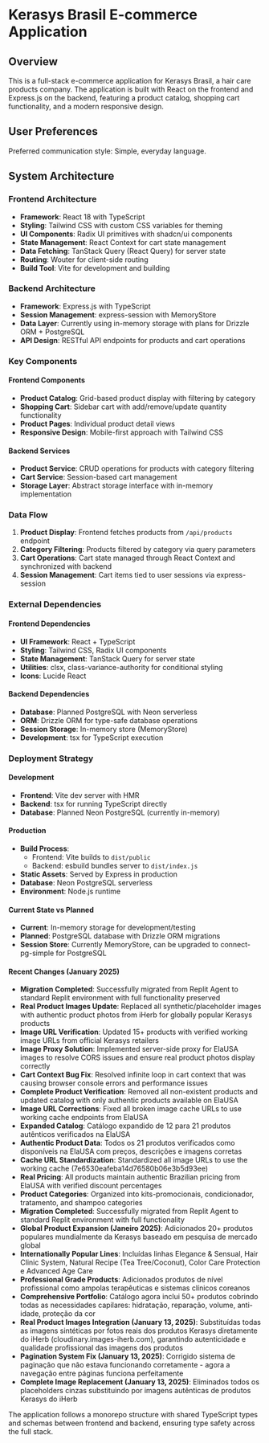 # Kerasys Brasil E-commerce Application

## Overview

This is a full-stack e-commerce application for Kerasys Brasil, a hair care products company. The application is built with React on the frontend and Express.js on the backend, featuring a product catalog, shopping cart functionality, and a modern responsive design.

## User Preferences

Preferred communication style: Simple, everyday language.

## System Architecture

### Frontend Architecture
- **Framework**: React 18 with TypeScript
- **Styling**: Tailwind CSS with custom CSS variables for theming
- **UI Components**: Radix UI primitives with shadcn/ui components
- **State Management**: React Context for cart state management
- **Data Fetching**: TanStack Query (React Query) for server state
- **Routing**: Wouter for client-side routing
- **Build Tool**: Vite for development and building

### Backend Architecture
- **Framework**: Express.js with TypeScript
- **Session Management**: express-session with MemoryStore
- **Data Layer**: Currently using in-memory storage with plans for Drizzle ORM + PostgreSQL
- **API Design**: RESTful API endpoints for products and cart operations

### Key Components

#### Frontend Components
- **Product Catalog**: Grid-based product display with filtering by category
- **Shopping Cart**: Sidebar cart with add/remove/update quantity functionality
- **Product Pages**: Individual product detail views
- **Responsive Design**: Mobile-first approach with Tailwind CSS

#### Backend Services
- **Product Service**: CRUD operations for products with category filtering
- **Cart Service**: Session-based cart management
- **Storage Layer**: Abstract storage interface with in-memory implementation

### Data Flow

1. **Product Display**: Frontend fetches products from `/api/products` endpoint
2. **Category Filtering**: Products filtered by category via query parameters
3. **Cart Operations**: Cart state managed through React Context and synchronized with backend
4. **Session Management**: Cart items tied to user sessions via express-session

### External Dependencies

#### Frontend Dependencies
- **UI Framework**: React + TypeScript
- **Styling**: Tailwind CSS, Radix UI components
- **State Management**: TanStack Query for server state
- **Utilities**: clsx, class-variance-authority for conditional styling
- **Icons**: Lucide React

#### Backend Dependencies
- **Database**: Planned PostgreSQL with Neon serverless
- **ORM**: Drizzle ORM for type-safe database operations
- **Session Storage**: In-memory store (MemoryStore)
- **Development**: tsx for TypeScript execution

### Deployment Strategy

#### Development
- **Frontend**: Vite dev server with HMR
- **Backend**: tsx for running TypeScript directly
- **Database**: Planned Neon PostgreSQL (currently in-memory)

#### Production
- **Build Process**: 
  - Frontend: Vite builds to `dist/public`
  - Backend: esbuild bundles server to `dist/index.js`
- **Static Assets**: Served by Express in production
- **Database**: Neon PostgreSQL serverless
- **Environment**: Node.js runtime

#### Current State vs Planned
- **Current**: In-memory storage for development/testing
- **Planned**: PostgreSQL database with Drizzle ORM migrations
- **Session Store**: Currently MemoryStore, can be upgraded to connect-pg-simple for PostgreSQL

#### Recent Changes (January 2025)
- **Migration Completed**: Successfully migrated from Replit Agent to standard Replit environment with full functionality preserved
- **Real Product Images Update**: Replaced all synthetic/placeholder images with authentic product photos from iHerb for globally popular Kerasys products
- **Image URL Verification**: Updated 15+ products with verified working image URLs from official Kerasys retailers
- **Image Proxy Solution**: Implemented server-side proxy for ElaUSA images to resolve CORS issues and ensure real product photos display correctly
- **Cart Context Bug Fix**: Resolved infinite loop in cart context that was causing browser console errors and performance issues
- **Complete Product Verification**: Removed all non-existent products and updated catalog with only authentic products available on ElaUSA
- **Image URL Corrections**: Fixed all broken image cache URLs to use working cache endpoints from ElaUSA
- **Expanded Catalog**: Catálogo expandido de 12 para 21 produtos autênticos verificados na ElaUSA
- **Authentic Product Data**: Todos os 21 produtos verificados como disponíveis na ElaUSA com preços, descrições e imagens corretas
- **Cache URL Standardization**: Standardized all image URLs to use the working cache (7e6530eafeba14d76580b06e3b5d93ee)
- **Real Pricing**: All products maintain authentic Brazilian pricing from ElaUSA with verified discount percentages
- **Product Categories**: Organized into kits-promocionais, condicionador, tratamento, and shampoo categories
- **Migration Completed**: Successfully migrated from Replit Agent to standard Replit environment with full functionality
- **Global Product Expansion (Janeiro 2025)**: Adicionados 20+ produtos populares mundialmente da Kerasys baseado em pesquisa de mercado global
- **Internationally Popular Lines**: Incluídas linhas Elegance & Sensual, Hair Clinic System, Natural Recipe (Tea Tree/Coconut), Color Care Protection e Advanced Age Care
- **Professional Grade Products**: Adicionados produtos de nível profissional como ampolas terapêuticas e sistemas clínicos coreanos
- **Comprehensive Portfolio**: Catálogo agora inclui 50+ produtos cobrindo todas as necessidades capilares: hidratação, reparação, volume, anti-idade, proteção da cor
- **Real Product Images Integration (January 13, 2025)**: Substituídas todas as imagens sintéticas por fotos reais dos produtos Kerasys diretamente do iHerb (cloudinary.images-iherb.com), garantindo autenticidade e qualidade profissional das imagens dos produtos
- **Pagination System Fix (January 13, 2025)**: Corrigido sistema de paginação que não estava funcionando corretamente - agora a navegação entre páginas funciona perfeitamente
- **Complete Image Replacement (January 13, 2025)**: Eliminados todos os placeholders cinzas substituindo por imagens autênticas de produtos Kerasys do iHerb

The application follows a monorepo structure with shared TypeScript types and schemas between frontend and backend, ensuring type safety across the full stack.